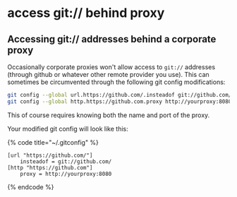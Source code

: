 # access git:// behind proxy

## Accessing git:// addresses behind a corporate proxy

Occasionally corporate proxies won't allow access to `git://` addresses (through github or whatever other remote provider you use). This can sometimes be circumvented through the following git config modifications:

```bash
git config --global url.https://github.com/.insteadof git://github.com/
git config --global http.https://github.com.proxy http://yourproxy:8080
```

This of course requires knowing both the name and port of the proxy.

Your modified git config will look like this:

{% code title="~/.gitconfig" %}
```
[url "https://github.com/"]
    insteadof = git://github.com/
[http "https://github.com"]
    proxy = http://yourproxy:8080
```
{% endcode %}
